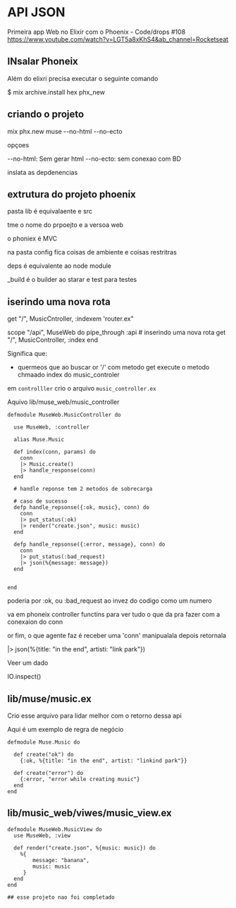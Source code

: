 # API JSON

Primeira app Web no Elixir com o Phoenix - Code/drops #108
https://www.youtube.com/watch?v=LGT5a8xKhS4&ab_channel=Rocketseat

## INsalar Phoneix

Além do elixri precisa executar o seguinte comando

$ mix archive.install hex phx_new

## criando o projeto

 mix phx.new muse --no-html --no-ecto

opçoes

--no-html: Sem gerar html
--no-ecto: sem conexao com BD

inslata as depdenencias

## extrutura do projeto phoenix

pasta lib é equivalaente e src

tme o nome do prpoejto e a versoa web

o phoniex é MVC

na pasta config fica coisas de ambiente e coisas restritras

deps é equivalente ao node module

_build é o builder ao starar e test para testes

## iserindo uma nova rota

get "/", MusicCntroller, :indexem 'router.ex"



scope "/api", MuseWeb do
    pipe_through :api
    # inserindo uma nova rota
	get "/", MusicController, :index
end

Significa que:
+ quermeos que ao buscar or '/' com metodo get execute o metodo chmaado index do music_controler

em `controlller` crio o arquivo `music_controller.ex`


Aquivo lib/muse_web/music_controller
````
defmodule MuseWeb.MusicController do
  
  use MuseWeb, :controller

  alias Muse.Music

  def index(conn, params) do
	conn
	|> Music.create()
	|> handle_response(conn)
  end

  # handle reponse tem 2 metodos de sobrecarga

  # caso de sucesso
  defp handle_repsonse({:ok, music}, conn) do
    conn
	|> put_status(:ok)
	|> render("create.json", music: music)
  end

  defp handle_repsonse({:error, message}, conn) do
    conn
	|> put_status(:bad_request)
	|> json(%{message: message})
  end


end
````

poderia por :ok, ou :bad_request ao invez do codigo como um numero


va em phoneix controller functins para ver tudo o que da pra fazer com a conexaion  do conn

or fim, o que agente faz é receber uma 'conn' manipualala  depois retornala

|> json(%{title: "in the end", artisti: "link park"})


 Veer um dado

IO.inspect()

## lib/muse/music.ex

Crio esse arquivo para lidar melhor com o retorno dessa api


Aqui é um exemplo de regra de negócio
````
defmodule Muse.Music do

  def create("ok") do
    {:ok, %{title: "in the end", artist: "linkind park"}}

  def create("error") do
    {:error, "error while creating music"}
  end
end

````

## lib/music_web/viwes/music_view.ex

````
defmodule MuseWeb.MusicView do
  use MuseWeb, :view

  def render("create.json", %{music: music}) do
    %{
        message: "banana",
        music: music
     }
  end
end

## esse projeto nao foi completado

